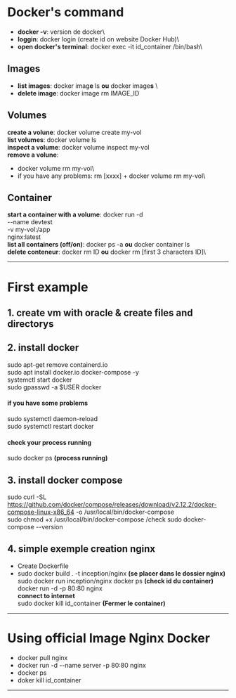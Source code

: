 # Docker's command
 - **docker -v**: version de docker\
 - **loggin**: docker login (create id on website Docker Hub)\
 - **open  docker's terminal**: docker exec -it id_container /bin/bash\

 ## Images
 - **list images**: docker imag**e** ls **ou** docker image**s** \
 - **delete image**: docker image rm IMAGE_ID
 
 ## Volumes
 **create a volune**: docker volume create my-vol\
 **list volumes**: docker volume ls\
 **inspect a volume**: docker volume inspect my-vol\
 **remove a volune**:
 - docker volume rm my-vol\
 - if you have any problems: rm [xxxx] + docker volume rm my-vol\

 ## Container
 **start a container with a volume**: docker run -d \
  --name devtest \
  -v my-vol:/app \
  nginx:latest \
 **list all containers (off/on)**: docker ps -a **ou** docker container ls\
 **delete conteneur**: docker rm ID **ou** docker rm [first 3 characters ID]\

---

# First example

## 1. create vm with oracle & create files and directorys
## 2. install docker
sudo apt-get remove containerd.io\
sudo apt install docker.io docker-compose -y\
systemctl start docker\
sudo gpasswd -a $USER docker
#### if you have some problems
sudo systemctl daemon-reload\
sudo systemctl restart docker
#### check your process running
sudo docker ps **(process running)**

## 3. install docker compose
sudo curl -SL https://github.com/docker/compose/releases/download/v2.12.2/docker-compose-linux-x86_64 -o /usr/local/bin/docker-compose\
sudo chmod +x /usr/local/bin/docker-compose
/check
sudo docker-compose --version

## 4. simple exemple creation nginx
- Create Dockerfile
- sudo docker build . -t inception/nginx **(se placer dans le dossier nginx)**\
sudo docker run inception/nginx
docker ps **(check id du container)**\
docker run -d -p 80:80 nginx\
**connect to internet** \
sudo docker kill id_container  **(Fermer le container)**

---

# Using official Image Nginx Docker
- docker pull nginx
- docker run -d --name server -p 80:80 nginx
- docker ps
- doker kill id_container


---


